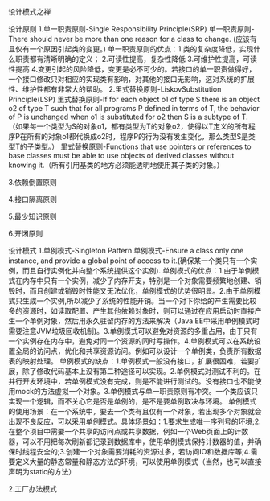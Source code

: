 设计模式之禅

设计原则
1.单一职责原则-Single Responsibility Principle(SRP)
	单一职责原则-There should never be more than one reason for a class to change. (应该有且仅有一个原因引起类的变更。)
	单一职责原则的优点：1.类的复杂度降低，实现什么职责都有清晰明确的定义；
						2.可读性提高，复杂性降低
						3.可维护性提高，可读性提高
						4.变更引起的风险降低，变更是必不可少的。若接口的单一职责做得好，一个接口修改只对相应的实现类有影响，对其他的接口无影响，这对系统的扩展性、维护性都有非常大的帮助。
2.里式替换原则-LiskovSubstitution Principle(LSP)
	里式替换原则-If for each object o1 of type S there is an object o2 of type T such that for all programs P defined in terms of T, the behavior of P is unchanged when o1 is substituted for o2 then S is a subtype of T.（如果每一个类型为S的对象o1，都有类型为T的对象o2，使得以T定义的所有程序P在所有的对象o1都代换成o2时，程序P的行为没有发生变化，那么类型S是类型T的子类型。）
	里式替换原则-Functions that use pointers or references to base classes must be able to use objects of derived classes without knowing it.（所有引用基类的地方必须能透明地使用其子类的对象。）


3.依赖倒置原则

4.接口隔离原则

5.最少知识原则

6.开闭原则


设计模式
1.单例模式-Singleton Pattern
	单例模式-Ensure a class only one instance, and provide a global point of access to it.(确保某一个类只有一个实例，而且自行实例化并向整个系统提供这个实例).
	单例模式的优点：1.由于单例模式在内存中只有一个实例，减少了内存开支，特别是一个对象需要频繁地创建、销毁时，而且创建或销毁时性能又无法优化，单例模式的优势很明显。2.由于单例模式只生成一个实例,所以减少了系统的性能开销。当一个对下你给的产生需要比较多的资源时，如读取配置、产生其他依赖对象时，则可以通过在应用启动时直接产生一个单例对象，然后用永久驻留内存的方法来解决（Java EE中采用单例模式时需要注意JVM垃圾回收机制)。3.单例模式可以避免对资源的多重占用，由于只有一个实例存在内存中，避免对同一个资源的同时写操作。4.单例模式可以在系统设置全局的访问点，优化和共享资源访问。例如可以设计一个单例类，负责所有数据表的映射处理。
	单例模式的缺点：1.单例模式一般没有接口，扩展很困难，若要扩展，除了修改代码基本上没有第二种途径可以实现。2.单例模式对测试不利的。在并行开发环境中，若单例模式没有完成，则是不能进行测试的。没有接口也不能使用mock的方法虚拟一个对象。3.单例模式与单一职责原则有冲突。一个类应该只实现一个逻辑，而不关心它是否是单例的，是不是要单例取决与环境。
	单例模式的使用场景：在一个系统中，要去一个类有且仅有一个对象，若出现多个对象就会出现不良反应，可以采用单例模式。具体场景如：1.要求生成唯一序列号的环境;2.在整个项目中需要一个共享的访问点或共享数据，例如一个Web页面上的计数器，可以不用把每次刷新都记录到数据库中，使用单例模式保持计数器的值，并确保时线程安全的;3.创建一个对象需要消耗的资源过多，若访问IO和数据库等;4.需要定义大量的静态常量和静态方法的环境，可以使用单例模式（当然，也可以直接声明为static的方法）


2.工厂办法模式

